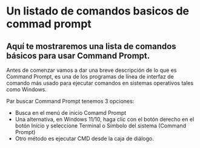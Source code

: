 # Un listado de comandos basicos de commad prompt

 ## Aquí te mostraremos una lista de comandos básicos para usar Command Prompt. 



Antes de comenzar vamos a dar una breve descripción de lo que es Command Prompt, es una de los programas de línea de interfaz de comando más usado para ejecutar comandos en sistemas operativos tales como Windows.

Par buscar Command Prompt tenemos 3 opciones:
- Busca en el menú de inicio Comamd Prompt 
- Una alternativa, en Windows 11/10, haga clic con el botón derecho en el botón Inicio y seleccione Terminal o Símbolo del sistema (Command Prompt)
- Otro método es ejecutar CMD desde la caja de diálogo.  


